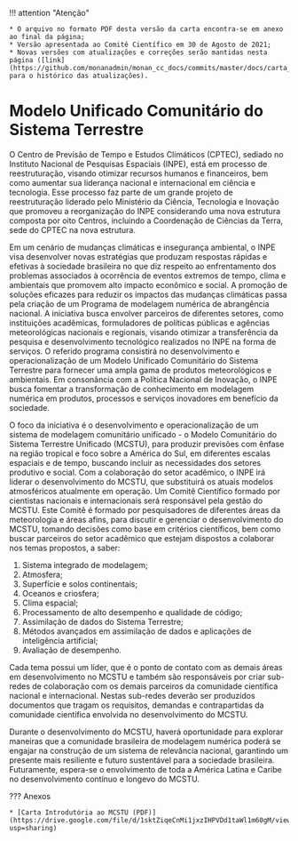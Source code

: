 !!! attention "Atenção"

    * O arquivo no formato PDF desta versão da carta encontra-se em anexo ao final da página;
    * Versão apresentada ao Comitê Científico em 30 de Agosto de 2021;
    * Novas versões com atualizações e correções serão mantidas nesta página ([link](https://github.com/monanadmin/monan_cc_docs/commits/master/docs/carta_apres_monan.md) para o histórico das atualizações).

# Modelo Unificado Comunitário do Sistema Terrestre


O Centro de Previsão de Tempo e Estudos Climáticos (CPTEC), sediado no Instituto Nacional de Pesquisas Espaciais (INPE), está em processo de reestruturação, visando otimizar recursos humanos e financeiros, bem como aumentar sua liderança nacional e internacional em ciência e tecnologia. Esse processo faz parte de um grande projeto de reestruturação liderado pelo Ministério da Ciência, Tecnologia e Inovação que promoveu a reorganização do INPE considerando uma nova estrutura composta por oito Centros, incluindo a Coordenação de Ciências da Terra, sede do CPTEC na nova estrutura.

Em um cenário de mudanças climáticas e insegurança ambiental, o INPE visa desenvolver novas estratégias que produzam respostas rápidas e efetivas à sociedade brasileira no que diz respeito ao enfrentamento dos problemas associados à ocorrência de eventos extremos de tempo, clima e ambientais que promovem alto impacto econômico e social. A promoção de soluções eficazes para reduzir os impactos das mudanças climáticas passa pela criação de um Programa de modelagem numérica de abrangência nacional. A iniciativa busca envolver parceiros de diferentes setores, como instituições acadêmicas, formuladores de políticas públicas e agências meteorológicas nacionais e regionais, visando otimizar a transferência da pesquisa e desenvolvimento tecnológico realizados no INPE na forma de serviços. O referido programa consistirá no desenvolvimento e operacionalização de um Modelo Unificado Comunitário do Sistema Terrestre para fornecer uma ampla gama de produtos meteorológicos e ambientais. Em consonância com a Política Nacional de Inovação, o INPE busca fomentar a transformação de conhecimento em modelagem numérica em produtos, processos e serviços inovadores em benefício da sociedade.

O foco da iniciativa é o desenvolvimento e operacionalização de um sistema de modelagem comunitário unificado - o Modelo Comunitário do Sistema Terrestre Unificado (MCSTU), para produzir previsões com ênfase na região tropical e foco sobre a América do Sul, em diferentes escalas espaciais e de tempo, buscando incluir as necessidades dos setores produtivo e social. Com a colaboração do setor acadêmico, o INPE irá liderar o desenvolvimento do MCSTU,  que substituirá os atuais modelos atmosféricos atualmente em operação. Um Comitê Científico formado por cientistas nacionais e internacionais será responsável pela gestão do MCSTU. Este Comitê é formado por pesquisadores de diferentes áreas da meteorologia e áreas afins, para discutir e gerenciar o desenvolvimento do MCSTU, tomando decisões como base em critérios científicos, bem como buscar parceiros do setor acadêmico que estejam dispostos a colaborar nos temas propostos, a saber:

1. Sistema integrado de modelagem;
2. Atmosfera;
3. Superfície e solos continentais;
4. Oceanos e criosfera;
5. Clima espacial;
6. Processamento de alto desempenho e qualidade de código;
7. Assimilação de dados do Sistema Terrestre;
8. Métodos avançados em assimilação de dados e aplicações de inteligência artificial;
9. Avaliação de desempenho.

Cada tema possui um líder, que é o ponto de contato com as demais áreas em desenvolvimento no MCSTU e também são responsáveis por criar sub-redes de colaboração com os demais parceiros da comunidade científica nacional e internacional. Nestas sub-redes deverão ser produzidos documentos que tragam os requisitos, demandas e contrapartidas da comunidade científica envolvida no desenvolvimento do MCSTU. 

Durante o desenvolvimento do MCSTU, haverá oportunidade para explorar maneiras que a comunidade brasileira de modelagem numérica poderá se engajar na construção de um sistema de relevância nacional, garantindo um presente mais resiliente e futuro sustentável para a sociedade brasileira. Futuramente, espera-se o envolvimento de toda a América Latina e Caribe no desenvolvimento contínuo e longevo do MCSTU.

??? Anexos

    * [Carta Introdutória ao MCSTU (PDF)](https://drive.google.com/file/d/1sktZiqeCnMi1jxzIHPVDd1taWl1m60gM/view?usp=sharing)

